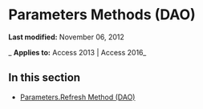
# Parameters Methods (DAO)

 **Last modified:** November 06, 2012

 _ **Applies to:** Access 2013 | Access 2016_

## In this section


- [Parameters.Refresh Method (DAO)](47db1602-e223-985d-881c-b73e2d26acb7.md)
    
